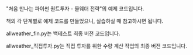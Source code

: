 "처음 만나는 파이썬 퀀트투자 - 올웨더 전략"의 예제 코드입니다. 

책의 각 단계별로 예제 코드를 만들었으니, 실습하실 때 참고하시면 됩니다. 

allweather_fin.py는 백테스트 최종 버전 코드입니다. 

allweather_직접투자.py는 직접 투자를 위한 수량 계산 작업의 최종 버전 코드입니다.
